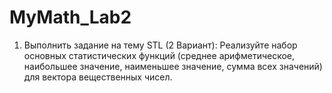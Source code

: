 # MyMath_Lab2

1) Выполнить задание на тему STL (2 Вариант):
  Реализуйте набор основных статистических функций (среднее
арифметическое, наибольшее значение, наименьшее значение, сумма
всех значений) для вектора вещественных чисел.

